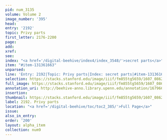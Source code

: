 ```yaml
---
pid: num_3135
volume: Volume 2
image_number: '395'
head:
entry: '2192'
topic: Privy parts
first_letter: 2176-2200
page:
add:
xref:
see:
index: "<a href='/digital-beehive/index4/index_3548/'>secret parts</a>"
item: "#item-131361663"
unparsed:
line: 'Entry: 2192|Topic: Privy parts|Index: secret parts|#item-131361663'
selection: https://stacks.stanford.edu/image/iiif/fm855tg5659/1607_0862/383,520,2788,282/full/0/default.jpg
full_image: https://stacks.stanford.edu/image/iiif/fm855tg5659/1607_0862/full/full/0/default.jpg
annotation_uri: http://beehive-anno.library.upenn.edu/annotation/1679669133929
insertion:
thumbnail: https://stacks.stanford.edu/image/iiif/fm855tg5659/1607_0862/383,520,600,180/250,/0/default.jpg
label: 2192. Privy parts
location: "<a href='/digital-beehive/toc/toc2_385/'>Full Page</a>"
issue:
also_in_entry:
order: '200'
layout: alpha_item
collection: num9
---
```

